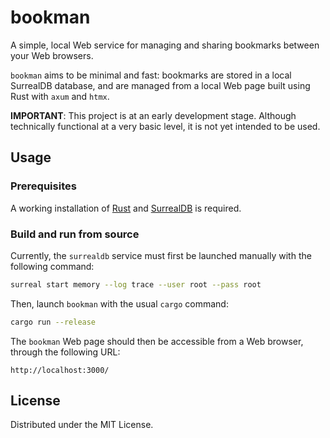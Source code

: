 # bookman

A simple, local Web service for managing and sharing bookmarks between your Web browsers.

`bookman` aims to be minimal and fast: bookmarks are stored in a local SurrealDB database, and are managed from a local Web page built using Rust with `axum` and `htmx`.

**IMPORTANT**: This project is at an early development stage. Although technically functional at a very basic level, it is not yet intended to be used.


## Usage

### Prerequisites

A working installation of [Rust](https://rustup.rs/) and [SurrealDB](https://surrealdb.com/) is required.


### Build and run from source

Currently, the `surrealdb` service must first be launched manually with the following command:

```bash
surreal start memory --log trace --user root --pass root
```

Then, launch `bookman` with the usual `cargo` command:

```bash
cargo run --release
```

The `bookman` Web page should then be accessible from a Web browser, through the following URL:

```
http://localhost:3000/
```


## License

Distributed under the MIT License.
